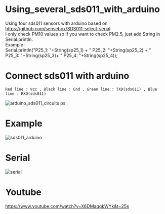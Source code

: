 # Using_several_sds011_with_arduino
Using four sds011 sensors with arduino based on https://github.com/sensebox/SDS011-select-serial<br>
I only check PM10 values so if you want to check PM2.5, just add String in Serial.println.<br>
Example : <br>
    Serial.println("P25_1: "+String(sp25_1) + " P25_2: "+String(sp25_2) + " P25_3: "+String(sp25_3)+ " P25_4: "+String(sp25_4));

# Connect sds011 with arduino
    Red line : Vcc , Black line : Gnd , Green line : TXD(sds011) , Blue line : RXD(sds011)
![arduino_sds011_circuits ps](https://user-images.githubusercontent.com/42115807/54341625-9c617600-467d-11e9-8250-38ff43135bee.png)

# Example
![sds011_arduino](https://user-images.githubusercontent.com/42115807/54341892-65d82b00-467e-11e9-908a-c08819106806.jpg)

# Serial 
![serial](https://user-images.githubusercontent.com/42115807/54342467-e0ee1100-467f-11e9-9c51-78605f760537.gif)

# Youtube
https://www.youtube.com/watch?v=X6DMaqqkWYk&t=25s

      
